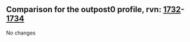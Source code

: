 ## Comparison for the outpost0 profile, rvn: [1732](https://github.com/PRO100KatYT/FortniteProfileRevisions/tree/main/profiles/outpost0/1732%20outpost0.json)-[1734](https://github.com/PRO100KatYT/FortniteProfileRevisions/tree/main/profiles/outpost0/1734%20outpost0.json)

No changes
